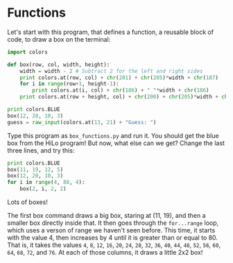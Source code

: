 # Functions

Let's start with this program, that defines a function, a reusable block of
code, to draw a box on the terminal:

```python
import colors

def box(row, col, width, height):
    width = width - 2 # Subtract 2 for the left and right sides
    print colors.at(row, col) + chr(201) + chr(205)*width + chr(187)
    for i in range(row+1, height-1):
        print colors.at(i, col) + chr(186) + " "*width + chr(186)
    print colors.at(row + height, col) + chr(200) + chr(205)*width + chr(188)

print colors.BLUE
box(12, 20, 10, 3)
guess = raw_input(colors.at(13, 21) + "Guess: ")
```

Type this program as `box_functions.py` and run it. You should get the blue box
from the HiLo program! But now, what else can we get? Change the last three
lines, and try this:

```python
print colors.BLUE
box(11, 19, 12, 5)
box(12, 20, 10, 3)
for i in range(4, 80, 4):
    box(2, i, 2, 2)
```

Lots of boxes!

The first box command draws a big box, staring at (11, 19), and then a smaller
box directly inside that. It then goes through the `for...range` loop, which
uses a verson of range we haven't seen before. This time, it starts with the
value 4, then increases by 4 until it is greater than or equal to 80. That is,
it takes the values `4`, `8`, `12`, `16`, `20`, `24`, `28`, `32`, `36`, `40`,
`44`, `48`, `52`, `56`, `60`, `64`, `68`, `72`, and `76`. At each of those
columns, it draws a little 2x2 box!